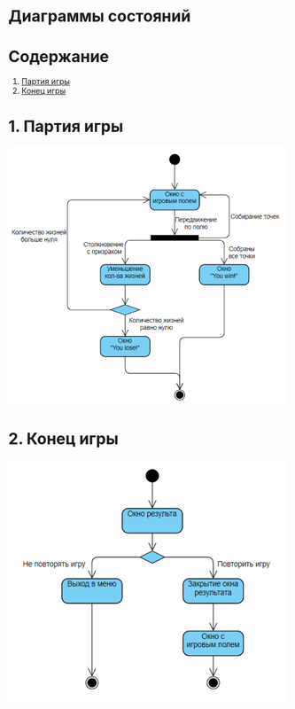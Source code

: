 # Диаграммы состояний

# Содержание
1. [Партия игры](#1)  
2. [Конец игры](#2)

<a name="1"/>

# 1. Партия игры 
![Партия игры](https://github.com/BoryaD/PacMan/blob/master/Images/Diagrams/State1.png)

<a name="2"/>

# 2. Конец игры
![Конец игры](https://github.com/BoryaD/PacMan/blob/master/Images/Diagrams/State_2.png)
